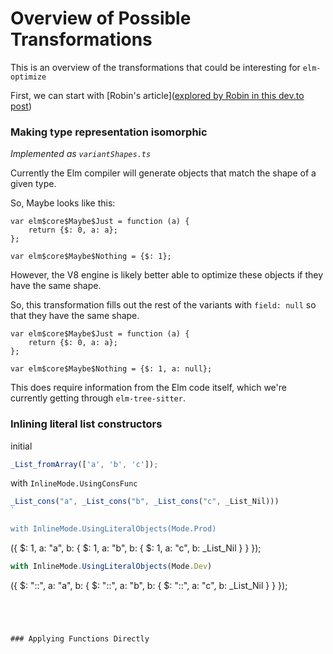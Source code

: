 # Overview of Possible Transformations

This is an overview of the transformations that could be interesting for `elm-optimize`

First, we can start with [Robin's article]([explored by Robin in this dev.to post](https://dev.to/skinney/improving-elm-s-compiler-output-5e1h))

### Making type representation isomorphic

_Implemented as `variantShapes.ts`_

Currently the Elm compiler will generate objects that match the shape of a given type.

So, Maybe looks like this:

```
var elm$core$Maybe$Just = function (a) {
    return {$: 0, a: a};
};

var elm$core$Maybe$Nothing = {$: 1};
```

However, the V8 engine is likely better able to optimize these objects if they have the same shape.

So, this transformation fills out the rest of the variants with `field: null` so that they have the same shape.

```
var elm$core$Maybe$Just = function (a) {
    return {$: 0, a: a};
};

var elm$core$Maybe$Nothing = {$: 1, a: null};
```

This does require information from the Elm code itself, which we're currently getting through `elm-tree-sitter`.

### Inlining literal list constructors

initial

```js
_List_fromArray(['a', 'b', 'c']);
```

with `InlineMode.UsingConsFunc`

```js
_List_cons("a", _List_cons("b", _List_cons("c", _List_Nil)))
`

with InlineMode.UsingLiteralObjects(Mode.Prod)
```

({ $: 1, a: "a", b: { $: 1, a: "b", b: { \$: 1, a: "c", b: \_List_Nil } } });

```js
with InlineMode.UsingLiteralObjects(Mode.Dev)
```

({ $: "::", a: "a", b: { $: "::", a: "b", b: { \$: "::", a: "c", b: \_List_Nil } } });

```




### Applying Functions Directly
```
